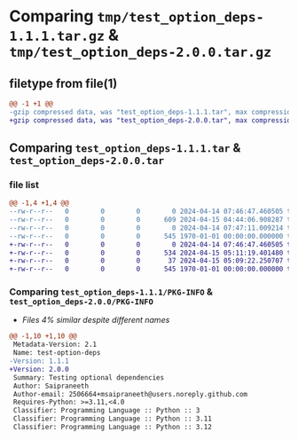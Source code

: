 # Comparing `tmp/test_option_deps-1.1.1.tar.gz` & `tmp/test_option_deps-2.0.0.tar.gz`

## filetype from file(1)

```diff
@@ -1 +1 @@
-gzip compressed data, was "test_option_deps-1.1.1.tar", max compression
+gzip compressed data, was "test_option_deps-2.0.0.tar", max compression
```

## Comparing `test_option_deps-1.1.1.tar` & `test_option_deps-2.0.0.tar`

### file list

```diff
@@ -1,4 +1,4 @@
--rw-r--r--   0        0        0        0 2024-04-14 07:46:47.460505 test_option_deps-1.1.1/README.md
--rw-r--r--   0        0        0      609 2024-04-15 04:44:06.908287 test_option_deps-1.1.1/pyproject.toml
--rw-r--r--   0        0        0        0 2024-04-14 07:47:11.009214 test_option_deps-1.1.1/test_option_deps/__init__.py
--rw-r--r--   0        0        0      545 1970-01-01 00:00:00.000000 test_option_deps-1.1.1/PKG-INFO
+-rw-r--r--   0        0        0        0 2024-04-14 07:46:47.460505 test_option_deps-2.0.0/README.md
+-rw-r--r--   0        0        0      534 2024-04-15 05:11:19.401480 test_option_deps-2.0.0/pyproject.toml
+-rw-r--r--   0        0        0       37 2024-04-15 05:09:22.250707 test_option_deps-2.0.0/test_option_deps/__init__.py
+-rw-r--r--   0        0        0      545 1970-01-01 00:00:00.000000 test_option_deps-2.0.0/PKG-INFO
```

### Comparing `test_option_deps-1.1.1/PKG-INFO` & `test_option_deps-2.0.0/PKG-INFO`

 * *Files 4% similar despite different names*

```diff
@@ -1,10 +1,10 @@
 Metadata-Version: 2.1
 Name: test-option-deps
-Version: 1.1.1
+Version: 2.0.0
 Summary: Testing optional dependencies
 Author: Saipraneeth
 Author-email: 2506664+msaipraneeth@users.noreply.github.com
 Requires-Python: >=3.11,<4.0
 Classifier: Programming Language :: Python :: 3
 Classifier: Programming Language :: Python :: 3.11
 Classifier: Programming Language :: Python :: 3.12
```

